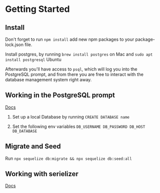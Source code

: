# Getting Started

## Install

Don't forget to run `npm install` add new npm packages to your package-lock.json file.

Install postgres, by running `brew install postgres` on Mac and `sudo apt install postgresql` Ubuntu

Afterwards you'll have access to `psql`, which will log you into the PostgreSQL prompt, and from there you are free to interact with the database management system right away.

## Working in the PostgreSQL prompt

[Docs](https://www.postgresql.org/docs/9.5/app-psql.html)

1. Set up a local Database by running `CREATE DATABASE name`

2. Set the following env variables
   `DB_USERNAME DB_PASSWORD DB_HOST DB_DATABASE`

## Migrate and Seed

Run `npx sequelize db:migrate && npx sequelize db:seed:all`

## Working with serielizer

[Docs](https://github.com/sequelize/cli#documentation)
